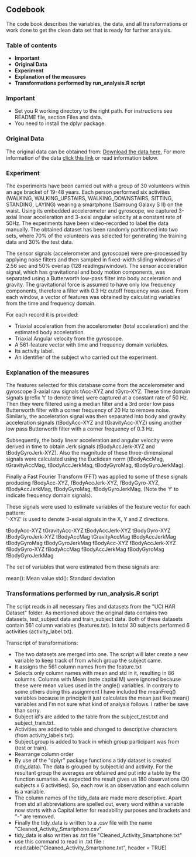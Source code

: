 ##  Codebook
The code book describes the variables, the data, and all transformations or work done to get the clean data set that is ready for further analysis.

### Table of contents
* **Important**
* **Original Data**
* **Experiment**
* **Explanation of the measures**
* **Transformations performed by run_analysis.R script**

### Important
* Set you R working directory to the right path. For instructions see README file, section Files and data.
* You need to install the dplyr package.

### Original Data
The original data can be obtained from: [Download the data here.](https://d396qusza40orc.cloudfront.net/getdata%2Fprojectfiles%2FUCI%20HAR%20Dataset.zip)
For more information of the data [click this link](http://archive.ics.uci.edu/ml/datasets/Human+Activity+Recognition+Using+Smartphones) or read information below.

### Experiment
The experiments have been carried out with a group of 30 volunteers within an age bracket of 19-48 years. Each person performed six activities (WALKING, WALKING_UPSTAIRS, WALKING_DOWNSTAIRS, SITTING, STANDING, LAYING) wearing a smartphone (Samsung Galaxy S II) on the waist. Using its embedded accelerometer and gyroscope, we captured 3-axial linear acceleration and 3-axial angular velocity at a constant rate of 50Hz. The experiments have been video-recorded to label the data manually. The obtained dataset has been randomly partitioned into two sets, where 70% of the volunteers was selected for generating the training data and 30% the test data. 

The sensor signals (accelerometer and gyroscope) were pre-processed by applying noise filters and then sampled in fixed-width sliding windows of 2.56 sec and 50% overlap (128 readings/window). The sensor acceleration signal, which has gravitational and body motion components, was separated using a Butterworth low-pass filter into body acceleration and gravity. The gravitational force is assumed to have only low frequency components, therefore a filter with 0.3 Hz cutoff frequency was used. From each window, a vector of features was obtained by calculating variables from the time and frequency domain.  

For each record it is provided:

- Triaxial acceleration from the accelerometer (total acceleration) and the estimated body acceleration.
- Triaxial Angular velocity from the gyroscope. 
- A 561-feature vector with time and frequency domain variables. 
- Its activity label. 
- An identifier of the subject who carried out the experiment.

### Explanation of the measures
The features selected for this database come from the accelerometer and gyroscope 3-axial raw signals tAcc-XYZ and tGyro-XYZ. These time domain signals (prefix 't' to denote time) were captured at a constant rate of 50 Hz. Then they were filtered using a median filter and a 3rd order low pass Butterworth filter with a corner frequency of 20 Hz to remove noise. Similarly, the acceleration signal was then separated into body and gravity acceleration signals (tBodyAcc-XYZ and tGravityAcc-XYZ) using another low pass Butterworth filter with a corner frequency of 0.3 Hz. 

Subsequently, the body linear acceleration and angular velocity were derived in time to obtain Jerk signals (tBodyAccJerk-XYZ and tBodyGyroJerk-XYZ). Also the magnitude of these three-dimensional signals were calculated using the Euclidean norm (tBodyAccMag, tGravityAccMag, tBodyAccJerkMag, tBodyGyroMag, tBodyGyroJerkMag). 

Finally a Fast Fourier Transform (FFT) was applied to some of these signals producing fBodyAcc-XYZ, fBodyAccJerk-XYZ, fBodyGyro-XYZ, fBodyAccJerkMag, fBodyGyroMag, fBodyGyroJerkMag. (Note the 'f' to indicate frequency domain signals). 

These signals were used to estimate variables of the feature vector for each pattern:  
'-XYZ' is used to denote 3-axial signals in the X, Y and Z directions.

tBodyAcc-XYZ
tGravityAcc-XYZ
tBodyAccJerk-XYZ
tBodyGyro-XYZ
tBodyGyroJerk-XYZ
tBodyAccMag
tGravityAccMag
tBodyAccJerkMag
tBodyGyroMag
tBodyGyroJerkMag
fBodyAcc-XYZ
fBodyAccJerk-XYZ
fBodyGyro-XYZ
fBodyAccMag
fBodyAccJerkMag
fBodyGyroMag
fBodyGyroJerkMag

The set of variables that were estimated from these signals are: 

mean(): Mean value
std(): Standard deviation

### Transformations performed by run_analysis.R script
The script reads in all necessary files and datasets from the "UCI HAR Dataset" folder. As mentioned above the original data contains two datasets, test_subject data and train_subject data. Both of these datasets contain 561 column variables (features.txt). In total 30 subjects performed 6 activities (activity_label.txt). 

Transcript of transformations:
* The two datasets are merged into one.  The script will later create a new variable to keep track of from which group the subject came.
* It assigns the 561 column names from the feature.txt
* Selects only column names with mean and std in it, resulting in 86 columns. Columns with Mean (note capital M) were ignored because these were mean values used in the angle() variables. In contrary to some others doing this assignment I have included the meanFreq() variables because in principle it just calculates the mean just like mean() variables and I'm not sure what kind of analysis follows. I rather be save than sorry.
* Subject id's are added to the table from the subject_test.txt and  subject_train.txt.
* Activities are added to table and changed to descriptive characters (from activity_labels.txt).
* Subject.group is added to track in which group participant was from (test or train).
* Rearrange column order
* By use of the "dplyr" package functions a tidy dataset is created (tidy_data). The data is grouped by subject.id and activity. For the resultant group the averages are obtained and put into a table by the function sumarise. As expected the result gives us 180 observations (30 subjects x 6 activities). So, each row is an observation and each column is a variable.
* The column names of the tidy_data are made more descriptive. Apart from std all abbreviations are spelled out, every word within a variable now starts with a Capital letter for readability purposes and brackets and "-" are removed.
* Finally the tidy_data is written to a .csv file with the name "Cleaned_Activity_Smartphone.csv"
* tidy_data is also written as .txt file "Cleaned_Activity_Smartphone.txt"
* use this command to read in .txt file :
read.table("Cleaned_Activity_Smartphone.txt", header = TRUE)
